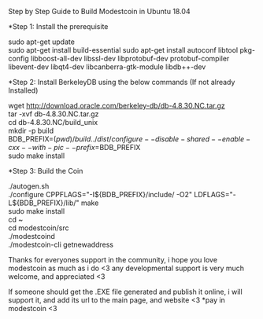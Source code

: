 Step by Step Guide to Build Modestcoin in Ubuntu 18.04                                                                                                                  

*Step 1: Install the prerequisite

sudo apt-get update  
sudo apt-get install build-essential
sudo apt-get install autoconf libtool pkg-config libboost-all-dev libssl-dev libprotobuf-dev protobuf-compiler libevent-dev libqt4-dev libcanberra-gtk-module libdb++-dev


*Step 2: Install BerkeleyDB using the below commands (If not already Installed)

wget http://download.oracle.com/berkeley-db/db-4.8.30.NC.tar.gz                                                                                                       
tar -xvf db-4.8.30.NC.tar.gz                                                                                                                                         
cd db-4.8.30.NC/build_unix                                                                                                                                            
mkdir -p build                                                                                                                                                        
BDB_PREFIX=$(pwd)/build                                                                                                                                              
../dist/configure --disable-shared --enable-cxx --with-pic --prefix=$BDB_PREFIX                                                                                       
sudo make install                                                                                                                                                     

*Step 3: Build the Coin

./autogen.sh                                                                                                                                                         
./configure CPPFLAGS="-I${BDB_PREFIX}/include/ -O2" LDFLAGS="-L${BDB_PREFIX}/lib/"
make                                                                                                                                                                   
sudo make install                                                                                                                                                    
cd ~                                                                                                                                                                  
cd modestcoin/src                                                                                                                                                    
./modestcoind                                                                                                                                                         
./modestcoin-cli getnewaddress                                                                                                                                        

Thanks for everyones support in the community, i hope you love modestcoin as much as i do <3
any developmental support is very much welcome, and appreciated <3

If someone should get the .EXE file generated and publish it online, i will support it, and add
its url to the main page, and website <3 *pay in modestcoin <3
